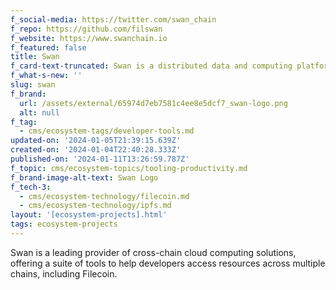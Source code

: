 ```yaml
---
f_social-media: https://twitter.com/swan_chain
f_repo: https://github.com/filswan
f_website: https://www.swanchain.io
f_featured: false
title: Swan
f_card-text-truncated: Swan is a distributed data and computing platform.
f_what-s-new: ''
slug: swan
f_brand:
  url: /assets/external/65974d7eb7581c4ee8e5dcf7_swan-logo.png
  alt: null
f_tag:
  - cms/ecosystem-tags/developer-tools.md
updated-on: '2024-01-05T21:39:15.639Z'
created-on: '2024-01-04T22:40:28.333Z'
published-on: '2024-01-11T13:26:59.787Z'
f_topic: cms/ecosystem-topics/tooling-productivity.md
f_brand-image-alt-text: Swan Logo
f_tech-3:
  - cms/ecosystem-technology/filecoin.md
  - cms/ecosystem-technology/ipfs.md
layout: '[ecosystem-projects].html'
tags: ecosystem-projects
---
```


Swan is a leading provider of cross-chain cloud computing solutions, offering a suite of tools to help developers access resources across multiple chains, including Filecoin.
